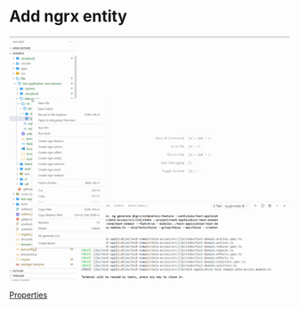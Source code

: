 # Add ngrx entity

<p>
    <a target="_blank" rel="noopener noreferrer" href="https://github.com/srlee309/vscode-domain-schematics-extension/blob/main/gifs/add-ngrx-entity.gif?raw=true">
        <img src="https://github.com/srlee309/vscode-domain-schematics-extension/blob/main/gifs/add-ngrx-entity.gif?raw=true" alt="Demo" style="max-width:100%;">
    </a>
</p>

[Properties](https://ngrx.io/guide/schematics/entity)